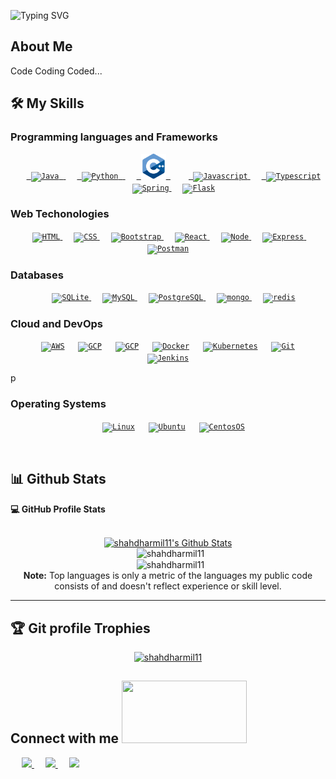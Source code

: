 

<!--
**shahdharmil11/shahdharmil11** is a ✨ _special_ ✨ repository because its `README.md` (this file) appears on your GitHub profile.

Here are some ideas to get you started:

- 🔭 I’m currently working on ...
- 🌱 I’m currently learning ...
- 👯 I’m looking to collaborate on ...
- 🤔 I’m looking for help with ...
- 💬 Ask me about ...
- 📫 How to reach me: ...
- 😄 Pronouns: ...
- ⚡ Fun fact: ...
-->
![Typing SVG](https://readme-typing-svg.herokuapp.com?font=Architects+Daughter&color=7AF79A&size=30&lines=Hello,+World!!!!;I'm+Dharmil+Shah!;I'm+a+Software+Developer...)

## About Me
Code Coding Coded...

## 🛠️ My Skills
###  Programming languages and Frameworks

<p align="center"> 
  &emsp;
   <a href="https://www.java.com" target="_blank">
    <code> <img alt="Java" src="https://www.vectorlogo.zone/logos/java/java-ar21.svg"> </code>
  </a>
 &emsp;
  <a href="https://www.python.org" target="_blank"> 
    <code> <img alt="Python" src="https://www.vectorlogo.zone/logos/python/python-ar21.svg"> </code>
  </a>
  &emsp;
   <code><a href="https://www.w3schools.com/cpp/" target="_blank" rel="noreferrer"> <img alt="c" src="https://raw.githubusercontent.com/devicons/devicon/master/icons/cplusplus/cplusplus-original.svg" alt="cplusplus" width="40" height="40"/> </a> </code>
  &emsp;
  <a href="https://developer.mozilla.org/en-US/docs/Web/JavaScript" target="_blank"> 
     <code> <img  alt="Javascript" src ='https://www.vectorlogo.zone/logos/javascript/javascript-ar21.svg'></code>
   </a>
  &emsp;
  <a href="https://developer.mozilla.org/en-US/docs/Web/JavaScript" target="_blank"> 
     <code> <img  alt="Typescript" src ='https://www.vectorlogo.zone/logos/typescriptlang/typescriptlang-ar21.svg'></code>
   </a>
   &emsp;
   <a href="https://www.w3schools.com/css/" target="_blank">
   <code><img alt="Spring" src="https://www.vectorlogo.zone/logos/springio/springio-ar21.svg"></code>
  </a> 
   &emsp;
   <a href="https://www.w3schools.com/css/" target="_blank">
   <code><img alt="Flask" src="https://www.vectorlogo.zone/logos/pocoo_flask/pocoo_flask-ar21.svg"></code>
  </a> 
   
  
</p>

### Web Techonologies
<p align="center"> 
  &emsp; 
  <a href="https://www.w3.org/html/" target="_blank"> 
   <code><img alt="HTML" src="https://www.vectorlogo.zone/logos/w3_html5/w3_html5-ar21.svg"></code>
  </a>   
  &emsp;
  <a href="https://www.w3schools.com/css/" target="_blank">
   <code><img alt="CSS" src="https://www.vectorlogo.zone/logos/w3_css/w3_css-ar21.svg"></code>
  </a> 
&emsp;
  <a href="https://www.w3schools.com/css/" target="_blank">
   <code><img alt="Bootstrap" src="https://www.vectorlogo.zone/logos/getbootstrap/getbootstrap-ar21.svg"></code>
  </a> 
 &emsp;
 <a href="https://www.w3schools.com/css/" target="_blank">
   <code><img alt="React" src="https://www.vectorlogo.zone/logos/reactjs/reactjs-ar21.svg"></code>
  </a> 
 &emsp;
   <a href="https://www.w3schools.com/css/" target="_blank">
   <code><img alt="Node" src="https://www.vectorlogo.zone/logos/nodejs/nodejs-ar21.svg"></code>
  </a> 
 &emsp;
   <a href="https://www.w3schools.com/css/" target="_blank">
   <code><img alt="Express" src="https://www.vectorlogo.zone/logos/expressjs/expressjs-ar21.svg"></code>
  </a> 
  &emsp;
   <a href="https://www.w3schools.com/css/" target="_blank">
   <code><img alt="Postman" src="https://www.vectorlogo.zone/logos/getpostman/getpostman-ar21.svg"></code>
  </a> 

  

</p>

 

### Databases
<p align="center"> 
 &emsp; 
  <a href="https://www.w3.org/html/" target="_blank"> 
   <code><img alt="SQLite" src="https://www.vectorlogo.zone/logos/sqlite/sqlite-ar21.svg"></code>
  </a> 
  &emsp; 
  <a href="https://www.w3.org/html/" target="_blank"> 
   <code><img alt="MySQL" src="https://www.vectorlogo.zone/logos/mysql/mysql-horizontal.svg"></code>
  </a>  
  &emsp;
  <a href="https://www.w3schools.com/css/" target="_blank">
   <code><img alt="PostgreSQL" src="https://www.vectorlogo.zone/logos/postgresql/postgresql-horizontal.svg"></code>
  </a> 
 &emsp;
  <a href="https://www.w3schools.com/css/" target="_blank">
   <code><img alt="mongo" src="https://www.vectorlogo.zone/logos/mongodb/mongodb-ar21.svg"></code>
  </a> 
 &emsp;
  <a href="https://www.w3schools.com/css/" target="_blank">
   <code><img alt="redis" src="https://www.vectorlogo.zone/logos/redis/redis-ar21.svg"></code>
  </a> 
</p>

 ### Cloud and DevOps
 
<p align="center">
  &emsp;
    <code><a href="#"><img alt="AWS" src="https://www.vectorlogo.zone/logos/amazon_aws/amazon_aws-ar21.svg"></a></code>
  &emsp;
    <code><a href="#"><img alt="GCP" src="https://www.vectorlogo.zone/logos/google_cloud/google_cloud-ar21.svg"></a></code>
   &emsp;
    <code><a href="#"><img alt="GCP" src="https://www.vectorlogo.zone/logos/heroku/heroku-ar21.svg"></a></code>
&emsp;
    <code><a href="#"><img alt="Docker"src="https://www.vectorlogo.zone/logos/docker/docker-ar21.svg"></a></code>
	&emsp;
    <code><a href="#"><img alt="Kubernetes"src="https://www.vectorlogo.zone/logos/kubernetes/kubernetes-ar21.svg"></a></code>
 &emsp;
    <code><a href="#"><img alt="Git"src="https://www.vectorlogo.zone/logos/git-scm/git-scm-ar21.svg"></a></code>
	&emsp;
    <code><a href="#"><img alt="Jenkins"src="https://www.vectorlogo.zone/logos/jenkins/jenkins-ar21.svg"></a></code>
</p>p	

 ### Operating Systems
 
<p align="center">
  &emsp;
    <code><a href="#"><img alt="Linux" src="https://www.vectorlogo.zone/logos/linux/linux-icon.svg"></a></code>
  &emsp;
    <code><a href="#"><img alt="Ubuntu" src="https://www.vectorlogo.zone/logos/ubuntu/ubuntu-ar21.svg"></a></code>
  &emsp;
    <code><a href="#"><img alt="CentosOS"src="https://www.vectorlogo.zone/logos/centos/centos-ar21.svg"></a></code>
</p>

 
<br/>

## 📊 Github Stats



  <summary><b>💻 GitHub Profile Stats</b></summary>
  <br/>
  <p align="center">
    <a href="https://github.com/anuraghazra/github-readme-stats"><img alt="shahdharmil11's Github Stats" src="https://github-readme-stats.vercel.app/api?username=shahdharmil11&show_icons=true&count_private=true&theme=algolia" height="192px"/></a>
<br/>
  &nbsp;
	  <img src="https://github-readme-stats.vercel.app/api/top-langs?username=shahdharmil11&langs_count=10&show_icons=true&locale=en&layout=compact&theme=algolia" alt="shahdharmil11" height="192px"/>
  <br/>
  &nbsp;
  <img align="center" src="https://github-readme-streak-stats.herokuapp.com/?user=shahdharmil11&&show_icons=true&locale=en&theme=algolia" alt="shahdharmil11" />
  <br/>
  <b>Note:</b> Top languages is only a metric of the languages my public code consists of and doesn't reflect experience or skill level.
  </p>

----

## :trophy: Git profile Trophies

<p align="center"> <a href="https://github.com/ryo-ma/github-profile-trophy"><img src="https://github-profile-trophy.vercel.app/?username=shahdharmil11&layout=compact&theme=algolia" alt="shahdharmil11" /></a> </p>



## Connect with me <img height="100" width="200" src='https://raw.githubusercontent.com/ShahriarShafin/ShahriarShafin/main/Assets/handshake.gif' width="100px">
&emsp;
  <a href="https://www.linkedin.com/in/dharmilshah1416">
    <img src="https://www.vectorlogo.zone/logos/linkedin/linkedin-icon.svg"/> 
 </a>
 &emsp;
 <a href="mailto:shah.dharmil@northeastern.edu">
    <img src="https://www.vectorlogo.zone/logos/gmail/gmail-icon.svg"/>
 </a>
 &emsp;
 <a href="https://www.instagram.com/dharmil_shah13/?hl=en">
    <img src="https://www.vectorlogo.zone/logos/instagram/instagram-icon.svg"/>
 </a>

